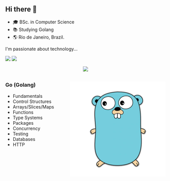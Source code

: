 ## Hi there 👋 

- 🎓 BSc. in Computer Science
- 📚 Studying Golang 
- 🌎 Rio de Janeiro, Brazil.
<p>I'm passionate about technology...</p>

<div> 
    <a href="https://www.linkedin.com" target="_blank"><img src="https://img.shields.io/badge/-LinkedIn-%230077B5?style=for-the-badge&logo=linkedin&logoColor=white" target="_blank"></a> 
  <a href="https://instagram.com/" target="_blank"><img src="https://img.shields.io/badge/-Instagram-%23E4405F?style=for-the-badge&logo=instagram&logoColor=white" target="_blank"></a>

</div>

<p align="center">
  <a href="https://skillicons.dev">
    <img src="https://skillicons.dev/icons?i=go,vscode,git,github" />
  </a>
</p>

  ##

<img align="right" alt="Code Girl image" src="./golang.png"  width="300px"/>

### Go (Golang)
- Fundamentals
- Control Structures
- Arrays/Slices/Maps
- Functions
- Type Systems
- Packages
- Concurrency
- Testing
- Databases
- HTTP

<div align="left">
  


<!--
nayara-jesus/nayara-jesus
-->
